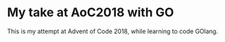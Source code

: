 # My take at AoC2018 with GO
This is my attempt at Advent of Code 2018, while learning to code GOlang.
